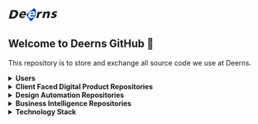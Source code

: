  <img src="https://github.com/deerns/.github/blob/main/deerns_icon_big.png" width="100">
 
 ## Welcome to Deerns GitHub 👋
 This repository is to store and exchange all source code we use at Deerns.


<details>
<summary><b>Users</b></summary>
 <!-- leave a blank line -->
 
- [Sipan Salim](https://github.com/orgs/deerns/people/sipaan) - Product Owner for the client facing ditigal products, like the DDD, Well Quickscan, Living Lab,
- [Lorenzo Donadio](https://github.com/orgs/deerns/people/lorenzodonadio) - Data Analyst and Software Developer for the Well Quickscan and other desktop applications.
- [Christina Papachristou](https://github.com/orgs/deerns/people/christinapapachristou) - Data Analyst and Owner of the Deerns Living Lab and bGrid API calls.
- [Geert van Gorp](https://github.com/orgs/deerns/people/gvangorp) - Digitalisation Manager and Product Owner for Design Automation Projects, like the Deerns Toolkit, 
- [Sandor Czegledi](https://github.com/orgs/deerns/people/cypherunknown) - C# developer for the AutoCAD/Revit desktop addins, and MS Graph for Digital Workspace.
- [Louise Scholl](https://github.com/orgs/deerns/people/LouiseScholl) - UX designer for the Well Quickscan.
- [Vyshali Simhachalam](https://github.com/orgs/deerns/people/Vyshali-Simhachalam) - C# programmer for the BREEAM Mat-05 for Revit addin.
- [Pieter van der Kuil](https://github.com/orgs/deerns/people/pvdkuil) - Product Owner for the Bagage Handling System project.
- [Ivar Bal](https://github.com/orgs/deerns/people/IvarBal) - Python programmer for the Bagage Handling System project.
- [Kwame Gyampoh](https://github.com/orgs/deerns/people/kaykwame) - Junior Web Developer
</details>

 <details>
<summary><b>Client Faced Digital Product Repositories</b></summary>
 <!-- leave a blank line -->
 
- [well_prototype](/../../../well_prototype) - prototype of the Well Quickscan app.
- [livinglab](/../../../livinglab) - livinglab frontend prototype repo
- [bGridAPI](/../../../bGridAPI) - package and utilities to expose, fetch and store data from the bGridAPI
- [tsdb-api](/../../../tsdb-api) - api to expose timescale data, and other uses, using flask and azure functions
</details>

<details>
<summary><b>Design Automation Repositories</b></summary>
 <!-- leave a blank line -->
 
- [PowerApps_DesignFeeCalc](/../../../PowerApps_DesignFeeCalc) - Design Fee App in PowerApps. Also known as "Honorarium Berekening" in Dutch
- [design_automation](/../../../design_automation) - Repo for all Design Automation Apps
- [DeernsAddinForRevit](/../../../DeernsAddinForRevit) - The Source Code for all Deerns' Revit tools
- [DeernsAddinForAutoCAD](/../../../DeernsAddinForAutoCAD) - The Source Code for all Deerns' AutoCAD tools
- [REVITPluginMAT5](/../../../REVITPluginMAT5) - The Source Code for the BREEAM Mat-05 Credit Generator for Revit by Vyshali Sim.
- [bhs](/../../../bhs) - Bagage Handling Systems Repo by Pieter van der Kuil and Ivar Bal.
- [Forge](/../../../Forge) - Autodesk Forge Repo
</details>

<details>
<summary><b>Business Intelligence Repositories</b></summary>
 <!-- leave a blank line -->
 
- [MS365](/../../../MS365) - Stuff for MS365 including Teams, Sharepoint etc.
- [DigitalWorkspaceManager](/../../../DigitalWorkspaceManager) - Server-side Blazor app to manage Digital Workspace teams
- [PowerApps_AppStore](/../../../PowerApps_AppStore) - Deerns App Store
- [DeernsAddinForOffice](/../../../DeernsAddinForOffice) - Office Addins
</details>

<details>
<summary><b>Technology Stack</b></summary>
 <!-- leave a blank line -->

- [Supabase](https://app.supabase.io/) - Backend database to store our required SQL tables for the web apps.
- [Timescale](https://www.timescale.com/) - Database to optimally store the realtime sensor data
- [Svelte](https://kit.svelte.dev/) - Interface Builder, frontend and backend framework for the web apps.
- [Vercel](https://vercel.com/) - Frontend hosting
- [Tailwind UI](https://tailwindui.com/) - CSS Styling
- [Figma](https://www.figma.com/) - UX/UI Design Platform
- MS Office Apps:
     - [Power BI](https://app.powerbi.com/)
     - [Power Automate / Flow](https://emea.flow.microsoft.com/)
     - [Power Apps](https://make.powerapps.com/)
     - [Azure Active Directory](https://portal.azure.com/)
- [Autodesk Forge](https://developer.autodesk.com/)
- [Blender]`(https://www.blender.org/) - open source 3D modeling desktop application
</details>
<!--

**Here are some ideas to get you started:**

🙋‍♀️ A short introduction - what is your organization all about?
🌈 Contribution guidelines - how can the community get involved?
👩‍💻 Useful resources - where can the community find your docs? Is there anything else the community should know?
🍿 Fun facts - what does your team eat for breakfast?
🧙 Remember, you can do mighty things with the power of [Markdown](https://docs.github.com/github/writing-on-github/getting-started-with-writing-and-formatting-on-github/basic-writing-and-formatting-syntax)
 ![Alt text](https://github.com/deerns/.github/blob/main/deerns_icon_big.png?raw=true | width=100)

-->

